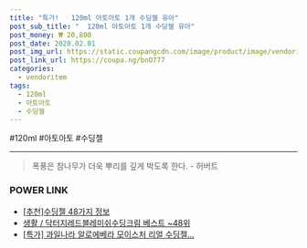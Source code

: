```yaml
--- 
title: "특가!   120ml 아토아토 1개 수딩젤 유아" 
post_sub_title: "  120ml 아토아토 1개 수딩젤 유아" 
post_money: ₩ 20,800 
post_date: 2020.02.01 
post_img_url: https://static.coupangcdn.com/image/product/image/vendoritem/2018/11/09/3287274259/2b7ab959-5d57-4ff0-b0df-8ce746ab70e1.jpg 
post_link_url: https://coupa.ng/bnO777 
categories: 
  - vendoritem 
tags: 
  - 120ml 
  - 아토아토 
  - 수딩젤 
--- 
```

  #120ml #아토아토 #수딩젤 
<hr> 

> 폭풍은 참나무가 더욱 뿌리를 깊게 박도록 한다. - 허버트 


### POWER LINK

* <a href="https://blog.naver.com/fasyy4321/221792488599" target="_blank">[추천]수딩젤 48가지 정보</a>
* <a href="https://blog.naver.com/santokki14/221783646995" target="_blank">생활 / 닥터지레드블레미쉬수딩크림 베스트 ~48위</a>
* <a href="https://blog.naver.com/an0733/221792521497" target="_blank">[특가] 과일나라 알로에베라 모이스처 리얼 수딩젤...</a>
